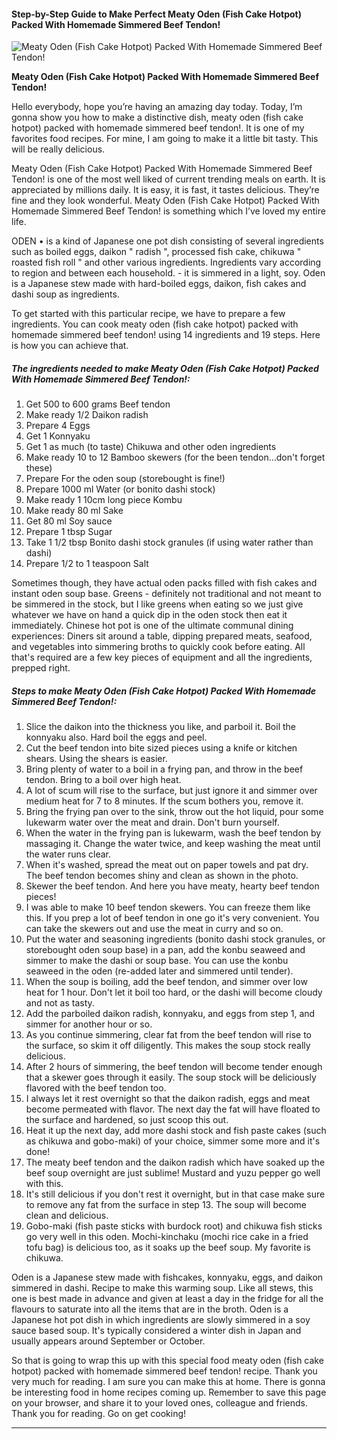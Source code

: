             

#### Step-by-Step Guide to Make Perfect Meaty Oden (Fish Cake Hotpot) Packed With Homemade Simmered Beef Tendon!

![Meaty Oden (Fish Cake Hotpot) Packed With Homemade Simmered Beef Tendon!](https://img-global.cpcdn.com/recipes/5322611966869504/751x532cq70/meaty-oden-fish-cake-hotpot-packed-with-homemade-simmered-beef-tendon-recipe-main-photo.jpg)

**Meaty Oden (Fish Cake Hotpot) Packed With Homemade Simmered Beef Tendon!**

Hello everybody, hope you’re having an amazing day today. Today, I’m gonna show you how to make a distinctive dish, meaty oden (fish cake hotpot) packed with homemade simmered beef tendon!. It is one of my favorites food recipes. For mine, I am going to make it a little bit tasty. This will be really delicious.

Meaty Oden (Fish Cake Hotpot) Packed With Homemade Simmered Beef Tendon! is one of the most well liked of current trending meals on earth. It is appreciated by millions daily. It is easy, it is fast, it tastes delicious. They’re fine and they look wonderful. Meaty Oden (Fish Cake Hotpot) Packed With Homemade Simmered Beef Tendon! is something which I’ve loved my entire life.

ODEN • is a kind of Japanese one pot dish consisting of several ingredients such as boiled eggs, daikon " radish ", processed fish cake, chikuwa " roasted fish roll " and other various ingredients. Ingredients vary according to region and between each household. - it is simmered in a light, soy. Oden is a Japanese stew made with hard-boiled eggs, daikon, fish cakes and dashi soup as ingredients.

To get started with this particular recipe, we have to prepare a few ingredients. You can cook meaty oden (fish cake hotpot) packed with homemade simmered beef tendon! using 14 ingredients and 19 steps. Here is how you can achieve that.

##### The ingredients needed to make Meaty Oden (Fish Cake Hotpot) Packed With Homemade Simmered Beef Tendon!:

1.  Get 500 to 600 grams Beef tendon
2.  Make ready 1/2 Daikon radish
3.  Prepare 4 Eggs
4.  Get 1 Konnyaku
5.  Get 1 as much (to taste) Chikuwa and other oden ingredients
6.  Make ready 10 to 12 Bamboo skewers (for the been tendon…don't forget these)
7.  Prepare For the oden soup (storebought is fine!)
8.  Prepare 1000 ml Water (or bonito dashi stock)
9.  Make ready 1 10cm long piece Kombu
10.  Make ready 80 ml Sake
11.  Get 80 ml Soy sauce
12.  Prepare 1 tbsp Sugar
13.  Take 1 1/2 tbsp Bonito dashi stock granules (if using water rather than dashi)
14.  Prepare 1/2 to 1 teaspoon Salt

Sometimes though, they have actual oden packs filled with fish cakes and instant oden soup base. Greens - definitely not traditional and not meant to be simmered in the stock, but I like greens when eating so we just give whatever we have on hand a quick dip in the oden stock then eat it immediately. Chinese hot pot is one of the ultimate communal dining experiences: Diners sit around a table, dipping prepared meats, seafood, and vegetables into simmering broths to quickly cook before eating. All that's required are a few key pieces of equipment and all the ingredients, prepped right.

##### Steps to make Meaty Oden (Fish Cake Hotpot) Packed With Homemade Simmered Beef Tendon!:

1.  Slice the daikon into the thickness you like, and parboil it. Boil the konnyaku also. Hard boil the eggs and peel.
2.  Cut the beef tendon into bite sized pieces using a knife or kitchen shears. Using the shears is easier.
3.  Bring plenty of water to a boil in a frying pan, and throw in the beef tendon. Bring to a boil over high heat.
4.  A lot of scum will rise to the surface, but just ignore it and simmer over medium heat for 7 to 8 minutes. If the scum bothers you, remove it.
5.  Bring the frying pan over to the sink, throw out the hot liquid, pour some lukewarm water over the meat and drain. Don't burn yourself.
6.  When the water in the frying pan is lukewarm, wash the beef tendon by massaging it. Change the water twice, and keep washing the meat until the water runs clear.
7.  When it's washed, spread the meat out on paper towels and pat dry. The beef tendon becomes shiny and clean as shown in the photo.
8.  Skewer the beef tendon. And here you have meaty, hearty beef tendon pieces!
9.  I was able to make 10 beef tendon skewers. You can freeze them like this. If you prep a lot of beef tendon in one go it's very convenient. You can take the skewers out and use the meat in curry and so on.
10.  Put the water and seasoning ingredients (bonito dashi stock granules, or storebought oden soup base) in a pan, add the konbu seaweed and simmer to make the dashi or soup base. You can use the konbu seaweed in the oden (re-added later and simmered until tender).
11.  When the soup is boiling, add the beef tendon, and simmer over low heat for 1 hour. Don't let it boil too hard, or the dashi will become cloudy and not as tasty.
12.  Add the parboiled daikon radish, konnyaku, and eggs from step 1, and simmer for another hour or so.
13.  As you continue simmering, clear fat from the beef tendon will rise to the surface, so skim it off diligently. This makes the soup stock really delicious.
14.  After 2 hours of simmering, the beef tendon will become tender enough that a skewer goes through it easily. The soup stock will be deliciously flavored with the beef tendon too.
15.  I always let it rest overnight so that the daikon radish, eggs and meat become permeated with flavor. The next day the fat will have floated to the surface and hardened, so just scoop this out.
16.  Heat it up the next day, add more dashi stock and fish paste cakes (such as chikuwa and gobo-maki) of your choice, simmer some more and it's done!
17.  The meaty beef tendon and the daikon radish which have soaked up the beef soup overnight are just sublime! Mustard and yuzu pepper go well with this.
18.  It's still delicious if you don't rest it overnight, but in that case make sure to remove any fat from the surface in step 13. The soup will become clean and delicious.
19.  Gobo-maki (fish paste sticks with burdock root) and chikuwa fish sticks go very well in this oden. Mochi-kinchaku (mochi rice cake in a fried tofu bag) is delicious too, as it soaks up the beef soup. My favorite is chikuwa.

Oden is a Japanese stew made with fishcakes, konnyaku, eggs, and daikon simmered in dashi. Recipe to make this warming soup. Like all stews, this one is best made in advance and given at least a day in the fridge for all the flavours to saturate into all the items that are in the broth. Oden is a Japanese hot pot dish in which ingredients are slowly simmered in a soy sauce based soup. It's typically considered a winter dish in Japan and usually appears around September or October.

So that is going to wrap this up with this special food meaty oden (fish cake hotpot) packed with homemade simmered beef tendon! recipe. Thank you very much for reading. I am sure you can make this at home. There is gonna be interesting food in home recipes coming up. Remember to save this page on your browser, and share it to your loved ones, colleague and friends. Thank you for reading. Go on get cooking!

* * *